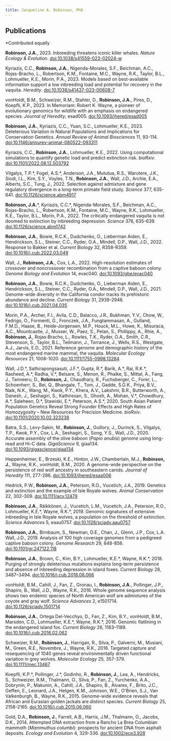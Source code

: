 ```yaml
---
title: Jacqueline A. Robinson, PhD
---
```


## Publications
\*Contributed equally

**Robinson, J.A.**, 2023. Inbreeding threatens iconic killer whales. *Nature Ecology & Evolution*. [doi:10.1038/s41559-023-02024-w](https://doi.org/10.1038/s41559-023-02024-w)

Kyriazis, C.C., **Robinson, J.A.**, Nigenda-Morales, S.F., Beichman, A.C., Rojas-Bracho, L., Robertson, K.M., Fontaine, M.C., Wayne, R.K., Taylor, B.L., Lohmueller, K.E., Morin, P.A., 2023. Models based on best-available information support a low inbreeding load and potential for recovery in the vaquita. *Heredity*. [doi:10.1038/s41437-023-00608-7](https://doi.org/10.1038/s41437-023-00608-7)

vonHoldt, B.M., Schweizer, R.M., Stahler, D., **Robinson, J.A.**, Pires, D., Koepfli, K.P., 2023. In Memoriam: Robert K. Wayne, a pioneer of evolutionary genomics for wildlife with an emphasis on endangered species. *Journal of Heredity*, esad005. [doi:10.1093/jhered/esad005](https://doi.org/10.1093/jhered/esad005)

**Robinson, J.A.**, Kyriazis, C.C., Yuan, S.C., Lohmueller, K.E., 2023. Deleterious Variation in Natural Populations and Implications for Conservation Genetics. *Annual Review of Animal Biosciences* 11, 93-114. [doi:10.1146/annurev-animal-080522-093311](https://doi.org/10.1146/annurev-animal-080522-093311)

Kyriazis, C.C., **Robinson, J.A.**, Lohmueller, K.E., 2022. Using computational simulations to quantify genetic load and predict extinction risk. *bioRxiv*. [doi:10.1101/2022.08.12.503792](https://doi.org/10.1101/2022.08.12.503792)

Vilgalys, T.P.\*, Fogel, A.S.\*, Anderson, J.A., Mututua, R.S., Warutere, J.K., Siodi, I.L., Kim, S.Y., Voyles, T.N., **Robinson, J.A.**, Wall, J.D., Archie, E.A., Alberts, S.C., Tung, J., 2022. Selection against admixture and gene regulatory divergence in a long-term primate field study. *Science* 377, 635-641. [doi:10.1126/science.abm4917](https://doi.org/10.1126/science.abm4917)

**Robinson, J.A.**\*, Kyriazis, C.C.\*, Nigenda-Morales, S.F., Beichman, A.C., Rojas-Bracho, L., Robertson, K.M., Fontaine, M.C., Wayne, R.K., Lohmueller, K.E., Taylor, B.L., Morin, P.A., 2022. The critically endangered vaquita is not doomed to extinction by inbreeding depression. *Science* 376, 635-639. [doi:10.1126/science.abm1742](https://www.science.org/stoken/author-tokens/ST-482/full)

**Robinson, J.A.**, Bowie, R.C.K., Dudchenko, O., Lieberman Aiden, E., Hendrickson, S.L., Steiner, C.C., Ryder, O.A., Mindell, D.P., Wall, J.D., 2022. Response to Bakker et al. *Current Biology* 32, R358-R359. [doi:10.1016/j.cub.2022.03.049](https://doi.org/10.1016/j.cub.2022.03.049)

Wall, J., **Robinson, J.A.**, Cox, L.A., 2022. High-resolution estimates of crossover and noncrossover recombination from a captive baboon colony. *Genome Biology and Evolution* 14, evac040. [doi:10.1093/gbe/evac040](https://doi.org/10.1093/gbe/evac040)

**Robinson, J.A.**, Bowie, R.C.K., Dudchenko, O., Lieberman Aiden, E., Hendrickson, S.L., Steiner, C.C., Ryder, O.A., Mindell, D.P., Wall, J.D., 2021. Genome-wide diversity in the California condor tracks its prehistoric abundance and decline. *Current Biology* 31, 2939-2946. [doi:10.1016/j.cub.2021.04.035](https://doi.org/10.1016/j.cub.2021.04.035)

Morin, P.A., Archer, F.I., Avila, C.D., Balacco, J.R., Bukhman, Y.V., Chow, W., Fedrigo, O., Formenti, G., Fronczek, J.A., Fungtammasan, A., Gulland, F.M.D., Haase, B., Heide‐Jorgensen, M.P., Houck, M.L., Howe, K., Misuraca, A.C., Mountcastle, J., Musser, W., Paez, S., Pelan, S., Phillippy, A., Rhie, A., **Robinson, J.**, Rojas‐Bracho, L., Rowles, T.K., Ryder, O.A., Smith, C.R., Stevenson, S., Taylor, B.L., Teilmann, J., Torrance, J., Wells, R.S., Westgate, A.J., Jarvis, E.D., 2021. Reference genome and demographic history of the most endangered marine mammal, the vaquita. *Molecular Ecology Resources* 21, 1008-1020. [doi:10.1111/1755-0998.13284](https://doi.org/10.1111/1755-0998.13284)

Wall, J.D.\*, Sathirapongsasuti, J.F.\*, Gupta, R.\*, Barik, A.\*, Rai, R.K.\*, Rasheed, A.\*, Radha, V.\*, Belsare, S., Menon, R., Phalke, S., Mittal, A., Fang, J., Tanneeru, D., **Robinson, J.**, Chaudhary, R., Fuchsberger, C., Forer, L., Schoenherr, S., Bei, Q., Bhangale, T., Tom, J., Gadde, S.G.K., Priya, B.V., Naik, N.K., Wang, M., Kwok, P.Y., Khera, A.V., Lakshmi, B.R., Butterworth, A., Danesh, J., Seshagiri, S., Kathiresan, S., Ghosh, A., Mohan, V.\*, Chowdhury, A.\*, Saleheen, D.\*, Stawiski, E.\*, Peterson, A.S.\*, 2020. South Asian Patient Population Genetics Reveal Strong Founder Effects and High Rates of Homozygosity – New Resources for Precision Medicine. *bioRxiv*. [doi:10.1101/2020.10.02.323238](https://doi.org/10.1101/2020.10.02.323238)

Batra, S.S., Levy-Sakin, M., **Robinson, J.**, Guillory, J., Durinck, S., Vilgalys, T.P., Kwok, P.Y., Cox, L.A., Seshagiri, S., Song, Y.S., Wall, J.D., 2020. Accurate assembly of the olive baboon (*Papio anubis*) genome using long-read and Hi-C data. *GigaScience* 9, giaa134. [doi:10.1093/gigascience/giaa134](https://doi.org/10.1093/gigascience/giaa134)

Heppenheimer, E., Brzeski, K.E., Hinton, J.W., Chamberlain, M.J., **Robinson, J.**, Wayne, R.K., vonHoldt, B.M., 2020. A genome-wide perspective on the persistence of red wolf ancestry in southeastern canids. *Journal of Heredity* 111, 277-286. [doi:10.1093/jhered/esaa006](https://doi.org/10.1093/jhered/esaa006)

Hedrick, P.W., **Robinson, J.A.**, Peterson, R.O., Vucetich, J.A., 2019. Genetics and extinction and the example of Isle Royale wolves. *Animal Conservation* 22, 302–309. [doi:10.1111/acv.12479](https://doi.org/10.1111/acv.12479)

**Robinson, J.A.**, Räikkönen, J., Vucetich, L.M., Vucetich, J.A., Peterson, R.O., Lohmueller, K.E.\*, Wayne, R.K.\*, 2019. Genomic signatures of extensive inbreeding in Isle Royale wolves, a population on the threshold of extinction. *Science Advances* 5, eaau0757. [doi:10.1126/sciadv.aau0757](https://doi.org/10.1126/sciadv.aau0757)

**Robinson, J.A.**, Birnbaum, S., Newman, D.E., Chan, J., Glenn, J.P., Cox, L.A. Wall, J.D., 2019. Analysis of 100 high coverage genomes from a pedigreed captive baboon colony. *Genome Research* 29, 848-856. [doi:10.1101/gr.247122.118](https://doi.org/10.1101/gr.247122.118)

**Robinson, J.A.**, Brown, C., Kim, B.Y., Lohmueller, K.E.\*, Wayne, R.K.\*, 2018. Purging of strongly deleterious mutations explains long-term persistence and absence of inbreeding depression in island foxes. *Current Biology* 28, 3487–3494. [doi:10.1016/j.cub.2018.08.066](https://doi.org/10.1016/j.cub.2018.08.066)

vonHoldt, B.M., Cahill, J., Fan, Z., Gronau, I., **Robinson, J.A.**, Pollinger, J.P., Shapiro, B., Wall, J.D., Wayne, R.K., 2016. Whole genome sequence analysis shows two endemic species of North American wolf are admixtures of the coyote and gray wolf. *Science Advances* 2, e1501714. [doi:10.1126/sciadv.1501714](https://doi.org/10.1126/sciadv.1501714)

**Robinson, J.A.**, Ortega Del-Vecchyo, D., Fan, Z., Kim, B.Y., vonHoldt, B.M., Marsden, C.D., Lohmueller, K.E.\*, Wayne, R.K.\*, 2016. Genomic flatlining in the endangered island fox. *Current Biology* 26, 1183–1189. [doi:10.1016/j.cub.2016.02.062](https://doi.org/10.1016/j.cub.2016.02.062)

Schweizer, R.M., **Robinson, J.**, Harrigan, R., Silva, P., Galverni, M., Musiani, M., Green, R.E., Novembre, J., Wayne, R.K., 2016. Targeted capture and resequencing of 1040 genes reveal environmentally driven functional variation in grey wolves. *Molecular Ecology* 25, 357-379. [doi:10.1111/mec.13467](https://doi.org/10.1111/mec.13467)

Koepfli, K.P.\*, Pollinger, J.\*, Godinho, R., **Robinson, J.**, Lea, A., Hendricks, S., Schweizer, R.M., Thalmann, O., Silva, P., Fan, Z., Yurchenko, A.A., Dobrynin, P., Makunin, A., Cahill, J.A., Shapiro, B., Álvares, F., Brito, J.C., Geffen, E., Leonard, J.A., Helgen, K.M., Johnson, W.E., O'Brien, S.J., Van Valkenburgh, B., Wayne, R.K., 2015. Genome-wide evidence reveals that African and Eurasian golden jackals are distinct species. *Current Biology* 25, 2158-2165. [doi:10.1016/j.cub.2015.06.060](https://doi.org/10.1016/j.cub.2015.06.060)

Gold, D.A., **Robinson, J.**, Farrell, A.B., Harris, J.M., Thalmann, O., Jacobs, D.K., 2014. Attempted DNA extraction from a Rancho La Brea Columbian mammoth (*Mammuthus columbi*): prospects for ancient DNA from asphalt deposits. *Ecology and Evolution* 4, 329-336. [doi:10.1002/ece3.928](https://doi.org/10.1002/ece3.928)
 
